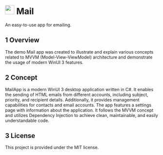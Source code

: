 # <img src="https://raw.githubusercontent.com/jjb-pro/Mail/main/Assets/ic_fluent_mail_24_filled_blue.ico?token=GHSAT0AAAAAACHCMZ7FHVZIHSIPEEUZWRLQZN42S4A" width="30"/>  Mail
An easy-to-use app for emailing.
## 1 Overview
The demo Mail app was created to illustrate and explain various concepts related to MVVM (Model-View-ViewModel) architecture and demonstrate the usage of modern WinUI 3 features. 
## 2 Concept
MailApp is a modern WinUI 3 desktop application written in C#. It enables the sending of HTML emails from different accounts, including subject, priority, and recipient details. Additionally, it provides management capabilities for contacts and email accounts. The app features a settings page with information about the application. It follows the MVVM concept and utilizes Dependency Injection to achieve clean, maintainable, and easily understandable code.
## 3 License
This project is provided under the MIT license.
